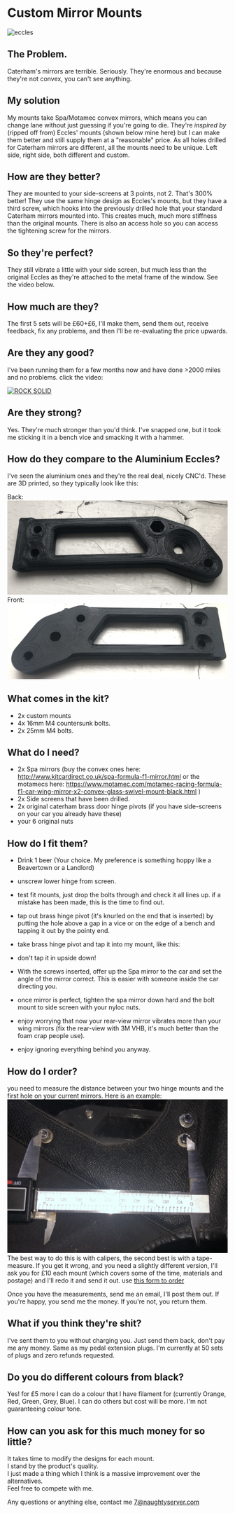 # Custom Mirror Mounts
![eccles](/img/eccles.png)

## The Problem.
Caterham's mirrors are terrible. Seriously. They're enormous and because they're not convex, you can't see anything. 

## My solution
My mounts take Spa/Motamec convex mirrors, which means you can change lane without just guessing if you're going to die.
They're _inspired by_ (ripped off from) Eccles' mounts (shown below mine here) but I can make them better and still supply them at a "reasonable" price.
As all holes drilled for Caterham mirrors are different, all the mounts need to be unique. Left side, right side, both different and custom.

## How are they better?
They are mounted to your side-screens at 3 points, not 2. That's 300% better! They use the same hinge design as Eccles's mounts, but they have a third screw, which hooks into the previously drilled hole that your standard Caterham mirrors mounted into. This creates much, much more stiffness than the original mounts. There is also an access hole so you can access the tightening screw for the mirrors. 

## So they're perfect?
They still vibrate a little with your side screen, but much less than the original Eccles as they're attached to the metal frame of the window. See the video below. 

## How much are they?
The first 5 sets will be £60+£6, I'll make them, send them out, receive feedback, fix any problems, and then I'll be re-evaluating the price upwards.

## Are they any good?
I've been running them for a few months now and have done >2000 miles and no problems. click the video:

[![ROCK SOLID](https://img.youtube.com/vi/K4T1gzWC7LM/0.jpg)](https://www.youtube.com/watch?v=K4T1gzWC7LM)

## Are they strong?
Yes. They're much stronger than you'd think. I've snapped one, but it took me sticking it in a bench vice and smacking it with a hammer. 

## How do they compare to the Aluminium Eccles?
I've seen the aluminium ones and they're the real deal, nicely CNC'd. These are 3D printed, so they typically look like this:

Back: ![Back](/img/back.png)
Front: ![Front](/img/front.png)

## What comes in the kit?
* 2x custom mounts
* 4x 16mm M4 countersunk bolts.
* 2x 25mm M4 bolts. 

## What do I need?
* 2x Spa mirrors (buy the convex ones here: http://www.kitcardirect.co.uk/spa-formula-f1-mirror.html or the motamecs here: https://www.motamec.com/motamec-racing-formula-f1-car-wing-mirror-x2-convex-glass-swivel-mount-black.html )
* 2x Side screens that have been drilled. 
* 2x original caterham brass door hinge pivots (if you have side-screens on your car you already have these)
* your 6 original nuts

## How do I fit them?
* Drink 1 beer (Your choice. My preference is something hoppy like a Beavertown or a Landlord)
* unscrew lower hinge from screen.
* test fit mounts, just drop the bolts through and check it all lines up. if a mistake has been made, this is the time to find out.
* tap out brass hinge pivot (it's knurled on the end that is inserted) by putting the hole above a gap in a vice or on the edge of a bench and tapping it out by the pointy end. 
* take brass hinge pivot and tap it into my mount, like this:

* don't tap it in upside down!
* With the screws inserted, offer up the Spa mirror to the car and set the angle of the mirror correct. This is easier with someone inside the car directing you.  
* once mirror is perfect, tighten the spa mirror down hard and the bolt mount to side screen with your nyloc nuts.
* enjoy worrying that now your rear-view mirror vibrates more than your wing mirrors (fix the rear-view with 3M VHB, it's much better than the foam crap people use).
* enjoy ignoring everything behind you anyway.

## How do I order? 
you need to measure the distance between your two hinge mounts and the first hole on your current mirrors. Here is an example:
![Caliper](/img/calipers.png)
The best way to do this is with calipers, the second best is with a tape-measure. If you get it wrong, and you need a slightly different version, I'll ask you for £10 each mount (which covers some of the time, materials and postage) and I'll redo it and send it out.
use [this form to order](https://docs.google.com/forms/d/e/1FAIpQLSdEiVhoQxi8kPbPvGLiXffP9oAIh_V-uYGKmPjTSUhbPW-OPA/viewform?usp=sf_link)

Once you have the measurements, send me an email, I'll post them out. If you're happy, you send me the money. If you're not, you return them.

## What if you think they're shit?
I've sent them to you without charging you. Just send them back, don't pay me any money. Same as my pedal extension plugs. I'm currently at 50 sets of plugs and zero refunds requested.

## Do you do different colours from black?
Yes! for £5 more I can do a colour that I have filament for (currently Orange, Red, Green, Grey, Blue). I can do others but cost will be more. I'm not guaranteeing colour tone.

## How can you ask for this much money for so little?
It takes time to modify the designs for each mount.<br>
I stand by the product's quality.<br>
I just made a thing which I think is a massive improvement over the alternatives.<br>
Feel free to compete with me.<br>

Any questions or anything else, contact me 7@naughtyserver.com